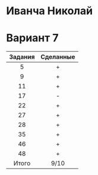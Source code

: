 # Иванча Николай
# Вариант 7
|Задания|Сделанные|
|:-----:|:-------:|
|5|+|
|9|+|
|11|+|
|17|-|
|22|+|
|27|+|
|28|+|
|35|+|
|46|+|
|48|+|
|Итого|9/10|
